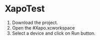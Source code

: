 # XapoTest

1. Download the project.
2. Open the #Xapo.xcworkspace
3. Select a device and click on Run button.
